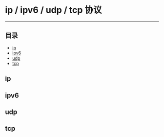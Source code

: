 ip / ipv6 / udp / tcp 协议
==========================

****
## 目录
* [ip](#ip)
* [ipv6](#ipv6)
* [udp](#udp)
* [tcp](#tcp)

ip
--------

ipv6
--------


udp
--------



tcp
--------

